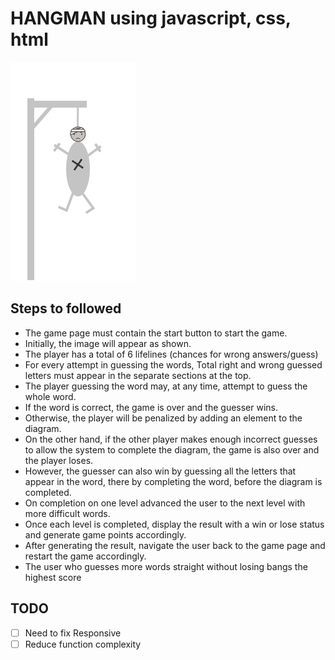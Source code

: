 # HANGMAN using javascript, css, html

![Image of Hangman](./images/6.jpg)

## Steps to followed

- The game page must contain the start button to start the game.
- Initially, the image will appear as shown.
- The player has a total of 6 lifelines (chances for wrong answers/guess)
- For every attempt in guessing the words, Total right and wrong guessed letters must appear in the separate sections at the top.
- The player guessing the word may, at any time, attempt to guess the whole word.
- If the word is correct, the game is over and the guesser wins.
- Otherwise, the player will be penalized by adding an element to the diagram.
- On the other hand, if the other player makes enough incorrect guesses to allow the system to complete the diagram, the game is also over and the player loses.
- However, the guesser can also win by guessing all the letters that appear in the word, there by completing the word, before the diagram is completed.
- On completion on one level advanced the user to the next level with more difficult words.
- Once each level is completed, display the result with a win or lose status and generate game points accordingly.
- After generating the result, navigate the user back to the game page and restart the game
accordingly.
- The user who guesses more words straight without losing bangs the highest score

## TODO

- [ ] Need to fix Responsive
- [ ] Reduce function complexity
